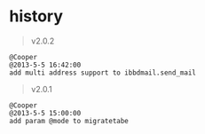 # history

> v2.0.2

    @Cooper
    @2013-5-5 16:42:00
    add multi address support to ibbdmail.send_mail

> v2.0.1

    @Cooper
    @2013-5-5 15:00:00
    add param @mode to migratetabe

